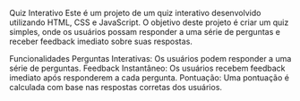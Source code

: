 Quiz Interativo
Este é um projeto de um quiz interativo desenvolvido utilizando HTML, CSS e JavaScript. O objetivo deste projeto é criar um quiz simples, onde os usuários possam responder a uma série de perguntas e receber feedback imediato sobre suas respostas.

Funcionalidades
Perguntas Interativas: Os usuários podem responder a uma série de perguntas.
Feedback Instantâneo: Os usuários recebem feedback imediato após responderem a cada pergunta.
Pontuação: Uma pontuação é calculada com base nas respostas corretas dos usuários.
